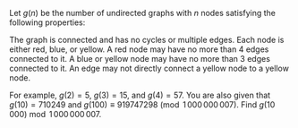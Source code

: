 Let $g(n)$ be the number of undirected graphs with $n$ nodes satisfying the following properties:

The graph is connected and has no cycles or multiple edges.
Each node is either red, blue, or yellow.
A red node may have no more than 4 edges connected to it.
A blue or yellow node may have no more than 3 edges connected to it.
An edge may not directly connect a yellow node to a yellow node.

For example, $g(2)=5$, $g(3)=15$, and $g(4) = 57$.
You are also given that $g(10) = 710249$ and $g(100) \equiv 919747298 \pmod{1\,000\,000\,007}$.
Find $g(10\,000) \bmod 1\,000\,000\,007$.